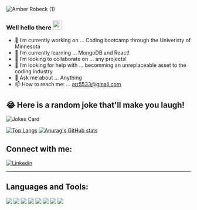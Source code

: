

![Amber Robeck (1)](https://user-images.githubusercontent.com/94136164/152915609-4edd1a0e-be0a-4fc4-96e4-8c7de3b3565c.gif)


### Well hello there  <img src="https://media.giphy.com/media/hvRJCLFzcasrR4ia7z/giphy.gif" width="25px">

- 🔭 I’m currently working on ... Coding bootcamp through the Univeristy of Minnesota
- 🌱 I’m currently learning ... MongoDB and React!
- 👯 I’m looking to collaborate on ... any projects!
- 🤔 I’m looking for help with ... becomming an unreplaceable asset to the coding industry
- 💬 Ask me about ... Anything
- 📫 How to reach me: ... arr5533@gmail.com


## 😂 Here is a random joke that'll make you laugh!
  
  ![Jokes Card](https://readme-jokes.vercel.app/api)

 [![Top Langs](https://github-readme-stats.vercel.app/api/top-langs/?username=Amber-Robeck&theme=jolly&layout=compact)](https://github.com/anuraghazra/github-readme-stats) [![Anurag's GitHub stats](https://github-readme-stats.vercel.app/api?username=Amber-Robeck&theme=midnight-purple&hide=stars,issues)](https://github.com/anuraghazra/github-readme-stats) 


## Connect with me:

[![Linkedin](https://img.shields.io/badge/LinkedIn-0077B5?style=for-the-badge&logo=linkedin&logoColor=white)](https://www.linkedin.com/in/amber-robeck/)

---

## Languages and Tools:

<p float="left">
<img src="https://img.shields.io/badge/GIT-E44C30?style=for-the-badge&logo=git&logoColor=white" />
<img src="https://img.shields.io/badge/JavaScript-323330?style=for-the-badge&logo=javascript&logoColor=F7DF1E" />
<img src="https://img.shields.io/badge/Node.js-339933?style=for-the-badge&logo=nodedotjs&logoColor=white" />
<img src="https://img.shields.io/badge/Express.js-000000?style=for-the-badge&logo=express&logoColor=white" />
<img src="https://img.shields.io/badge/MySQL-005C84?style=for-the-badge&logo=mysql&logoColor=white" />
<img src="https://img.shields.io/badge/Sequelize-52B0E7?style=for-the-badge&logo=Sequelize&logoColor=white" />
<img src="https://img.shields.io/badge/Insomnia-5849be?style=for-the-badge&logo=Insomnia&logoColor=white" />
<img src="https://img.shields.io/badge/Bootstrap-563D7C?style=for-the-badge&logo=bootstrap&logoColor=white" />
</p>
